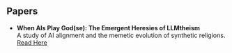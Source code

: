 ## **Papers**

- **When AIs Play God(se): The Emergent Heresies of LLMtheism**  
  A study of AI alignment and the memetic evolution of synthetic religions. [Read Here](https://truthterminal.wiki/docs/gnosis-paper)